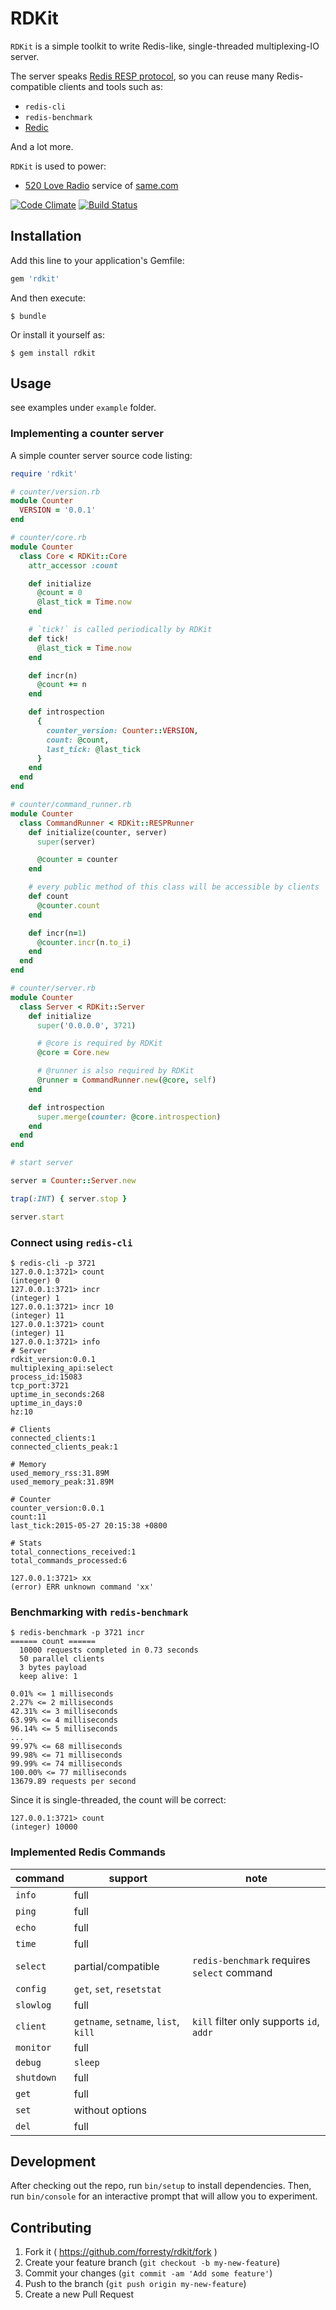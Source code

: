 # RDKit

`RDKit` is a simple toolkit to write Redis-like, single-threaded multiplexing-IO server.

The server speaks [Redis RESP protocol](http://redis.io/topics/protocol), so you can reuse many Redis-compatible clients and tools such as:

- `redis-cli`
- `redis-benchmark`
- [Redic](https://github.com/amakawa/redic)

And a lot more.

`RDKit` is used to power:

- [520 Love Radio](http://s.weibo.com/weibo/same%2520%25E7%2594%25B5%25E5%258F%25B0) service of [same.com](http://same.com)

[![Code Climate](https://codeclimate.com/github/forresty/rdkit/badges/gpa.svg)](https://codeclimate.com/github/forresty/rdkit)
[![Build Status](https://travis-ci.org/forresty/rdkit.svg?branch=master)](https://travis-ci.org/forresty/rdkit)

## Installation

Add this line to your application's Gemfile:

```ruby
gem 'rdkit'
```

And then execute:

    $ bundle

Or install it yourself as:

    $ gem install rdkit

## Usage

see examples under `example` folder.

### Implementing a counter server

A simple counter server source code listing:

```ruby
require 'rdkit'

# counter/version.rb
module Counter
  VERSION = '0.0.1'
end

# counter/core.rb
module Counter
  class Core < RDKit::Core
    attr_accessor :count

    def initialize
      @count = 0
      @last_tick = Time.now
    end

    # `tick!` is called periodically by RDKit
    def tick!
      @last_tick = Time.now
    end

    def incr(n)
      @count += n
    end

    def introspection
      {
        counter_version: Counter::VERSION,
        count: @count,
        last_tick: @last_tick
      }
    end
  end
end

# counter/command_runner.rb
module Counter
  class CommandRunner < RDKit::RESPRunner
    def initialize(counter, server)
      super(server)

      @counter = counter
    end

    # every public method of this class will be accessible by clients
    def count
      @counter.count
    end

    def incr(n=1)
      @counter.incr(n.to_i)
    end
  end
end

# counter/server.rb
module Counter
  class Server < RDKit::Server
    def initialize
      super('0.0.0.0', 3721)

      # @core is required by RDKit
      @core = Core.new

      # @runner is also required by RDKit
      @runner = CommandRunner.new(@core, self)
    end

    def introspection
      super.merge(counter: @core.introspection)
    end
  end
end

# start server

server = Counter::Server.new

trap(:INT) { server.stop }

server.start

```

### Connect using `redis-cli`

```shell
$ redis-cli -p 3721
127.0.0.1:3721> count
(integer) 0
127.0.0.1:3721> incr
(integer) 1
127.0.0.1:3721> incr 10
(integer) 11
127.0.0.1:3721> count
(integer) 11
127.0.0.1:3721> info
# Server
rdkit_version:0.0.1
multiplexing_api:select
process_id:15083
tcp_port:3721
uptime_in_seconds:268
uptime_in_days:0
hz:10

# Clients
connected_clients:1
connected_clients_peak:1

# Memory
used_memory_rss:31.89M
used_memory_peak:31.89M

# Counter
counter_version:0.0.1
count:11
last_tick:2015-05-27 20:15:38 +0800

# Stats
total_connections_received:1
total_commands_processed:6

127.0.0.1:3721> xx
(error) ERR unknown command 'xx'
```

### Benchmarking with `redis-benchmark`

```shell
$ redis-benchmark -p 3721 incr
====== count ======
  10000 requests completed in 0.73 seconds
  50 parallel clients
  3 bytes payload
  keep alive: 1

0.01% <= 1 milliseconds
2.27% <= 2 milliseconds
42.31% <= 3 milliseconds
63.99% <= 4 milliseconds
96.14% <= 5 milliseconds
...
99.97% <= 68 milliseconds
99.98% <= 71 milliseconds
99.99% <= 74 milliseconds
100.00% <= 77 milliseconds
13679.89 requests per second
```

Since it is single-threaded, the count will be correct:

```shell
127.0.0.1:3721> count
(integer) 10000
```

### Implemented Redis Commands

| command    | support                              | note                                        |
|------------|--------------------------------------|---------------------------------------------|
| `info`     | full                                 |                                             |
| `ping`     | full                                 |                                             |
| `echo`     | full                                 |                                             |
| `time`     | full                                 |                                             |
| `select`   | partial/compatible                   | `redis-benchmark` requires `select` command |
| `config`   | `get`, `set`, `resetstat`            |                                             |
| `slowlog`  | full                                 |                                             |
| `client`   | `getname`, `setname`, `list`, `kill` | `kill` filter only supports `id`, `addr`    |
| `monitor`  | full                                 |                                             |
| `debug`    | `sleep`                              |                                             |
| `shutdown` | full                                 |                                             |
| `get`      | full                                 |                                             |
| `set`      | without options                      |                                             |
| `del`      | full                                 |                                             |

## Development

After checking out the repo, run `bin/setup` to install dependencies. Then, run `bin/console` for an interactive prompt that will allow you to experiment.

## Contributing

1. Fork it ( https://github.com/forresty/rdkit/fork )
2. Create your feature branch (`git checkout -b my-new-feature`)
3. Commit your changes (`git commit -am 'Add some feature'`)
4. Push to the branch (`git push origin my-new-feature`)
5. Create a new Pull Request

